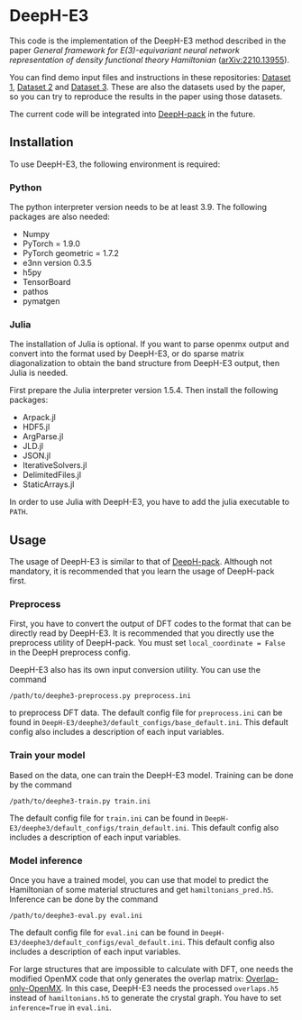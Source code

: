 # DeepH-E3

This code is the implementation of the DeepH-E3 method described in the paper *General framework for E(3)-equivariant neural network representation of density functional theory Hamiltonian* ([arXiv:2210.13955](https://arxiv.org/abs/2210.13955)). 

You can find demo input files and instructions in these repositories: [Dataset 1](https://doi.org/10.5281/zenodo.7553640), [Dataset 2](https://doi.org/10.5281/zenodo.7553827) and [Dataset 3](https://doi.org/10.5281/zenodo.7553843). These are also the datasets used by the paper, so you can try to reproduce the results in the paper using those datasets.

The current code will be integrated into [DeepH-pack](https://github.com/mzjb/DeepH-pack) in the future.

## Installation

To use DeepH-E3, the following environment is required:

### Python

The python interpreter version needs to be at least 3.9. The following packages are also needed:

- Numpy
- PyTorch = 1.9.0
- PyTorch geometric = 1.7.2
- e3nn version 0.3.5
- h5py
- TensorBoard
- pathos
- pymatgen

### Julia

The installation of Julia is optional. If you want to parse openmx output and convert into the format used by DeepH-E3, or do sparse matrix diagonalization to obtain the band structure from DeepH-E3 output, then Julia is needed.

First prepare the Julia interpreter version 1.5.4. Then install the following packages:

- Arpack.jl
- HDF5.jl
- ArgParse.jl
- JLD.jl
- JSON.jl
- IterativeSolvers.jl
- DelimitedFiles.jl
- StaticArrays.jl

In order to use Julia with DeepH-E3, you have to add the julia executable to `PATH`.

## Usage

The usage of DeepH-E3 is similar to that of [DeepH-pack](https://github.com/mzjb/DeepH-pack). Although not mandatory, it is recommended that you learn the usage of DeepH-pack first.

### Preprocess

First, you have to convert the output of DFT codes to the format that can be directly read by DeepH-E3. It is recommended that you directly use the preprocess utility of DeepH-pack. You must set `local_coordinate = False` in the DeepH preprocess config.

DeepH-E3 also has its own input conversion utility. You can use the command

```
/path/to/deephe3-preprocess.py preprocess.ini
```

to preprocess DFT data. The default config file for `preprocess.ini` can be found in `DeepH-E3/deephe3/default_configs/base_default.ini`. This default config also includes a description of each input variables.

### Train your model

Based on the data, one can train the DeepH-E3 model. Training can be done by the command

```
/path/to/deephe3-train.py train.ini
```

The default config file for `train.ini` can be found in `DeepH-E3/deephe3/default_configs/train_default.ini`. This default config also includes a description of each input variables.

### Model inference

Once you have a trained model, you can use that model to predict the Hamiltonian of some material structures and get `hamiltonians_pred.h5`. Inference can be done by the command

```
/path/to/deephe3-eval.py eval.ini
```

The default config file for `eval.ini` can be found in `DeepH-E3/deephe3/default_configs/eval_default.ini`. This default config also includes a description of each input variables.

For large structures that are impossible to calculate with DFT, one needs the modified OpenMX code that only generates the overlap matrix: [Overlap-only-OpenMX](https://github.com/mzjb/overlap-only-OpenMX). In this case, DeepH-E3 needs the processed `overlaps.h5` instead of `hamiltonians.h5` to generate the crystal graph. You have to set `inference=True` in `eval.ini`.
